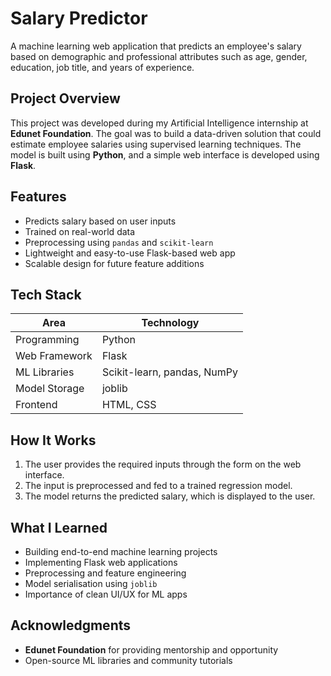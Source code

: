 #  Salary Predictor

A machine learning web application that predicts an employee's salary based on demographic and professional attributes such as age, gender, education, job title, and years of experience.

##  Project Overview

This project was developed during my Artificial Intelligence internship at **Edunet Foundation**. The goal was to build a data-driven solution that could estimate employee salaries using supervised learning techniques. The model is built using **Python**, and a simple web interface is developed using **Flask**.

##  Features

- Predicts salary based on user inputs
- Trained on real-world data
- Preprocessing using `pandas` and `scikit-learn`
- Lightweight and easy-to-use Flask-based web app
- Scalable design for future feature additions

##  Tech Stack

| Area             | Technology                     |
|------------------|--------------------------------|
| Programming      | Python                         |
| Web Framework    | Flask                          |
| ML Libraries     | Scikit-learn, pandas, NumPy    |
| Model Storage    | joblib                         |
| Frontend         | HTML, CSS                      |


##  How It Works

1. The user provides the required inputs through the form on the web interface.
2. The input is preprocessed and fed to a trained regression model.
3. The model returns the predicted salary, which is displayed to the user.


##  What I Learned

- Building end-to-end machine learning projects
- Implementing Flask web applications
- Preprocessing and feature engineering
- Model serialisation using `joblib`
- Importance of clean UI/UX for ML apps


##  Acknowledgments

- **Edunet Foundation** for providing mentorship and opportunity
- Open-source ML libraries and community tutorials
